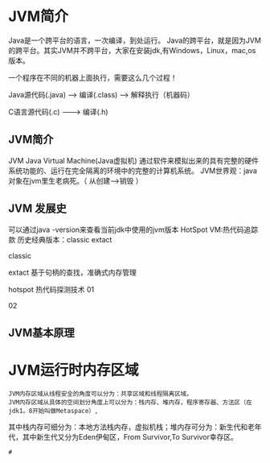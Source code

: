 # JVM简介

   Java是一个跨平台的语言，一次编译，到处运行。
   Java的跨平台，就是因为JVM的跨平台。其实JVM并不跨平台，大家在安装jdk,有Windows，Linux，mac,os版本。
  
一个程序在不同的机器上面执行，需要这么几个过程！

Java源代码(.java) --> 编译(.class) --> 解释执行（机器码）

C语言源代码(.c) ---> 编译(.h)

##  JVM简介
   JVM Java Virtual Machine(Java虚拟机)
   通过软件来模拟出来的具有完整的硬件系统功能的、运行在完全隔离的环境中的完整的计算机系统。
   JVM世界观：java对象在jvm里生老病死。（ 从创建-->销毁 ）
    
## JVM 发展史 
  可以通过java -version来查看当前jdk中使用的jvm版本
  HotSpot VM:热代码追踪款
  历史经典版本：classic extact
	
classic 

extact
  基于句柄的查找，准确式内存管理
	
hotspot
  热代码探测技术
  01
  
  02

## JVM基本原理
  # JVM运行时内存区域
    JVM内存区域从线程安全的角度可以分为：共享区域和线程隔离区域。
    JVM内存区域从具体的空间划分角度上可以分为：栈内存、堆内存，程序寄存器、方法区（在jdk1。8开始叫做Metaspace）,
其中栈内存可细分为：本地方法栈内存，虚拟机栈；堆内存可分为：新生代和老年代，其中新生代又分为Eden伊甸区，From Survivor,To Survivor幸存区。
    
    #


